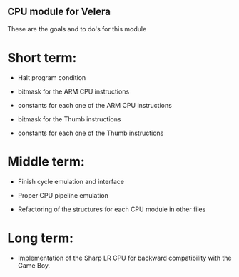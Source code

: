 ## CPU module for Velera

These are the goals and to do's for this module

# Short term:

- Halt program condition

- bitmask for the ARM CPU instructions

- constants for each one of the ARM CPU instructions

- bitmask for the Thumb instructions

- constants for each one of the Thumb instructions

# Middle term:

- Finish cycle emulation and interface

- Proper CPU pipeline emulation

- Refactoring of the structures for each CPU module in other files

# Long term:

- Implementation of the Sharp LR CPU for backward compatibility with the Game Boy.